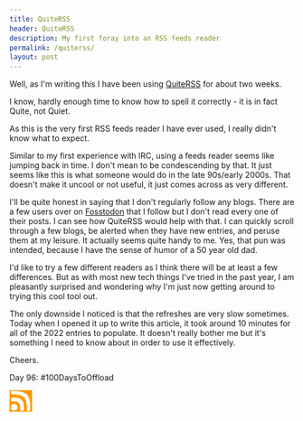 ```yaml
---
title: QuiteRSS
header: QuiteRSS
description: My first foray into an RSS feeds reader
permalink: /quiterss/
layout: post
---
```


Well, as I'm writing this I have been using [QuiteRSS](https://quiterss.org/) for about two weeks.

I know, hardly enough time to know how to spell it correctly - it is in fact Quite, not Quiet.

As this is the very first RSS feeds reader I have ever used, I really didn't know what to expect.

Similar to my first experience with IRC, using a feeds reader seems like jumping back in time. I don't mean to be condescending by that. It just seems like this is what someone would do in the late 90s/early 2000s. That doesn't make it uncool or not useful, it just comes across as very different.

I'll be quite honest in saying that I don't regularly follow any blogs. There are a few users over on [Fosstodon](https://fosstodon.org/web/home) that I follow but I don't read every one of their posts. I can see how QuiteRSS would help with that. I can quickly scroll through a few blogs, be alerted when they have new entries, and peruse them at my leisure. It actually seems quite handy to me. Yes, that pun was intended, because I have the sense of humor of a 50 year old dad.

I'd like to try a few different readers as I think there will be at least a few differences. But as with most new tech things I've tried in the past year, I am pleasantly surprised and wondering why I'm just now getting around to trying this cool tool out.

The only downside I noticed is that the refreshes are very slow sometimes. Today when I opened it up to write this article, it took around 10 minutes for all of the 2022 entries to populate. It doesn't really bother me but it's something I need to know about in order to use it effectively.

Cheers.

Day 96: #100DaysToOffload

<a href="https://rmooreblog.netlify.app/feed.xml"><img src="/assets/images/rss_feed.jpg" style="opacity:1;" width="40"/></a>
